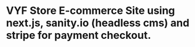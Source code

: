 # VYF Store E-commerce Site using next.js, sanity.io (headless cms) and stripe for payment checkout.
